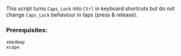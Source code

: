 This script turns `Caps_Lock` into `Ctrl` in keyboard shortcuts but do not
change `Caps_Lock` behaviour in taps (press & release).

### Prerequisites:

	xmodmap
	xcape
